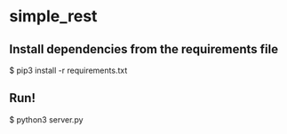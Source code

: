 # simple_rest

## Install dependencies from the requirements file
$ pip3 install -r requirements.txt

## Run!
$ python3 server.py
